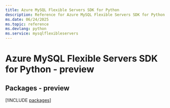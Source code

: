 ```yaml
---
title: Azure MySQL Flexible Servers SDK for Python
description: Reference for Azure MySQL Flexible Servers SDK for Python
ms.date: 06/24/2025
ms.topic: reference
ms.devlang: python
ms.service: mysqlflexibleservers
---
```

# Azure MySQL Flexible Servers SDK for Python - preview
## Packages - preview
[!INCLUDE [packages](mysql-flexible-servers-index.md)]